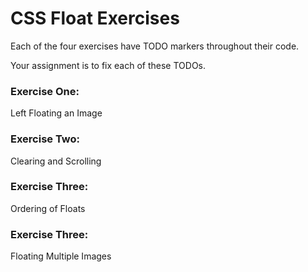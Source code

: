 # CSS Float Exercises

Each of the four exercises have TODO markers throughout their code.

Your assignment is to fix each of these TODOs.

### Exercise One:
Left Floating an Image

### Exercise Two:
Clearing and Scrolling

### Exercise Three:
Ordering of Floats

### Exercise Three:
Floating Multiple Images
